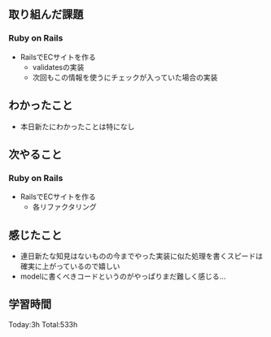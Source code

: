 ## 取り組んだ課題
### Ruby on Rails
- RailsでECサイトを作る
  - validatesの実装
  - 次回もこの情報を使うにチェックが入っていた場合の実装
## わかったこと
- 本日新たにわかったことは特になし
## 次やること
### Ruby on Rails
- RailsでECサイトを作る
  - 各リファクタリング
## 感じたこと
- 連日新たな知見はないものの今までやった実装に似た処理を書くスピードは確実に上がっているので嬉しい
- modelに書くべきコードというのがやっぱりまだ難しく感じる...
## 学習時間
Today:3h Total:533h